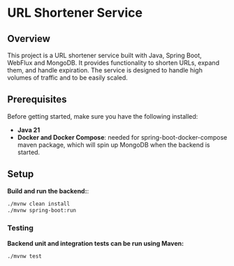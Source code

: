 # URL Shortener Service

## Overview

This project is a URL shortener service built with Java, Spring Boot, WebFlux and MongoDB. It provides functionality to shorten URLs, expand them, and handle expiration. The service is designed to handle high volumes of traffic and to be easily scaled.

## Prerequisites

Before getting started, make sure you have the following installed:

- **Java 21**
- **Docker and Docker Compose**: needed for spring-boot-docker-compose maven package, which will spin up MongoDB when the backend is started.

## Setup

**Build and run the backend:**:
   ```bash
   ./mvnw clean install
   ./mvnw spring-boot:run
   ```

### Testing

**Backend unit and integration tests can be run using Maven:**
```bash
./mvnw test
```


